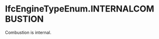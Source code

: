 IfcEngineTypeEnum.INTERNALCOMBUSTION
====================================
Combustion is internal.



